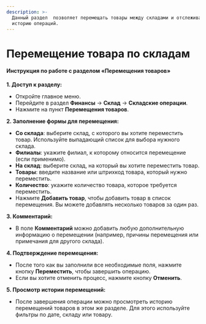 ```yaml
---
description: >-
  Данный раздел  позволяет перемещать товары между складами и отслеживать
  историю операций.
---
```


# Перемещение  товара по складам

#### Инструкция по работе с разделом «Перемещения товаров»

**1. Доступ к разделу:**

* Откройте главное меню.
* Перейдите в раздел **Финансы** -> **Склад** -> **Складские операции**.
* Нажмите на пункт **Перемещения товаров**.

**2. Заполнение формы для перемещения:**

* **Со склада**: выберите склад, с которого вы хотите переместить товар. Используйте выпадающий список для выбора нужного склада.
* **Филиалы**: укажите филиал, к которому относится перемещение (если применимо).
* **На склад**: выберите склад, на который вы хотите переместить товар.
* **Товары**: введите название или штрихкод товара, который нужно переместить.
* **Количество**: укажите количество товара, которое требуется переместить.
* Нажмите **Добавить товар**, чтобы добавить товар в список перемещения. Вы можете добавлять несколько товаров за один раз.

**3. Комментарий:**

* В поле **Комментарий** можно добавить любую дополнительную информацию о перемещении (например, причины перемещения или примечания для другого склада).

**4. Подтверждение перемещения:**

* После того как вы заполнили все необходимые поля, нажмите кнопку **Переместить**, чтобы завершить операцию.
* Если вы хотите отменить процесс, нажмите кнопку **Отменить**.

**5. Просмотр истории перемещений:**

* После завершения операции можно просмотреть историю перемещений товаров в этом же разделе. Для этого используйте фильтры по дате, складу или товару.
